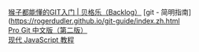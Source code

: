 [猴子都能懂的GIT入门 | 贝格乐（Backlog）](https://backlog.com/git-tutorial/cn/)
[git - 简明指南](https://rogerdudler.github.io/git-guide/index.zh.html  
[Pro Git 中文版（第二版）](https://git-scm.com/book/zh/v2)  
[现代 JavaScript 教程](https://zh.javascript.info/)

